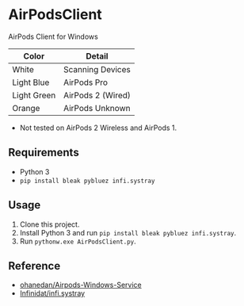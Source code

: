 # AirPodsClient
AirPods Client for Windows

| Color | Detail |
| ----- | ------ |
| White       | Scanning Devices  |
| Light Blue  | AirPods Pro       |
| Light Green | AirPods 2 (Wired) |
| Orange      | AirPods Unknown   |
* Not tested on AirPods 2 Wireless and AirPods 1.

## Requirements
- Python 3
- `pip install bleak pybluez infi.systray`

## Usage
1. Clone this project.
1. Install Python 3 and run `pip install bleak pybluez infi.systray`.
1. Run `pythonw.exe AirPodsClient.py`.

## Reference
- [ohanedan/Airpods-Windows-Service](https://github.com/ohanedan/Airpods-Windows-Service)
- [Infinidat/infi.systray](https://github.com/Infinidat/infi.systray)

